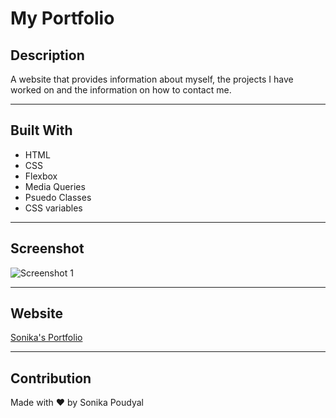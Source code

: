 # My Portfolio

## Description
A website that provides information about myself, the projects I have worked on and the information on how to contact me. 

---

## Built With
* HTML
* CSS
* Flexbox
* Media Queries
* Psuedo Classes
* CSS variables

---

## Screenshot 
![Screenshot 1]()

---

## Website
[Sonika's Portfolio]()

---

## Contribution
Made with ❤️ by Sonika Poudyal 


